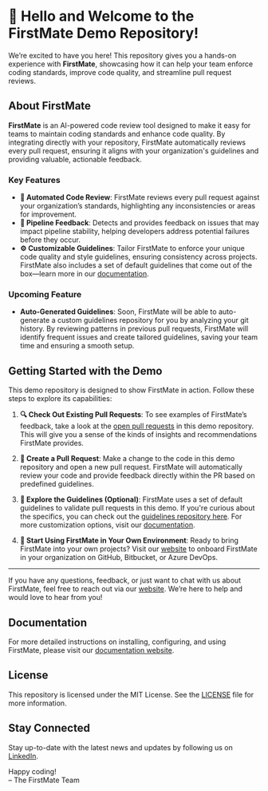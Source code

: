 # 👋 Hello and Welcome to the FirstMate Demo Repository!

We’re excited to have you here! This repository gives you a hands-on experience with **FirstMate**, showcasing how it can help your team enforce coding standards, improve code quality, and streamline pull request reviews.

## About FirstMate

**FirstMate** is an AI-powered code review tool designed to make it easy for teams to maintain coding standards and enhance code quality. By integrating directly with your repository, FirstMate automatically reviews every pull request, ensuring it aligns with your organization's guidelines and providing valuable, actionable feedback.

### Key Features

- **🚀 Automated Code Review**: FirstMate reviews every pull request against your organization’s standards, highlighting any inconsistencies or areas for improvement.
- **🔧 Pipeline Feedback**: Detects and provides feedback on issues that may impact pipeline stability, helping developers address potential failures before they occur.
- **⚙️ Customizable Guidelines**: Tailor FirstMate to enforce your unique code quality and style guidelines, ensuring consistency across projects. FirstMate also includes a set of default guidelines that come out of the box—learn more in our [documentation](https://firstmate.cloud/docs).

### Upcoming Feature
- **Auto-Generated Guidelines**: Soon, FirstMate will be able to auto-generate a custom guidelines repository for you by analyzing your git history. By reviewing patterns in previous pull requests, FirstMate will identify frequent issues and create tailored guidelines, saving your team time and ensuring a smooth setup.

## Getting Started with the Demo

This demo repository is designed to show FirstMate in action. Follow these steps to explore its capabilities:

1. **🔍 Check Out Existing Pull Requests**: To see examples of FirstMate’s feedback, take a look at the [open pull requests](https://github.com/firstmatecloud/demo-microservice/pulls) in this demo repository. This will give you a sense of the kinds of insights and recommendations FirstMate provides.

2. **📝 Create a Pull Request**: Make a change to the code in this demo repository and open a new pull request. FirstMate will automatically review your code and provide feedback directly within the PR based on predefined guidelines.

3. **👀 Explore the Guidelines (Optional)**: FirstMate uses a set of default guidelines to validate pull requests in this demo. If you're curious about the specifics, you can check out the [guidelines repository here](https://github.com/firstmatecloud/guidelines-repo). For more customization options, visit our [documentation](https://firstmate.cloud/docs).

4. **🚀 Start Using FirstMate in Your Own Environment**: Ready to bring FirstMate into your own projects? Visit our [website](https://firstmate.cloud) to onboard FirstMate in your organization on GitHub, Bitbucket, or Azure DevOps.

---

If you have any questions, feedback, or just want to chat with us about FirstMate, feel free to reach out via our [website](https://firstmate.cloud). We’re here to help and would love to hear from you!

## Documentation

For more detailed instructions on installing, configuring, and using FirstMate, please visit our [documentation website](https://docs.firstmate.cloud).

## License

This repository is licensed under the MIT License. See the [LICENSE](LICENSE) file for more information.

## Stay Connected

Stay up-to-date with the latest news and updates by following us on [LinkedIn](https://www.linkedin.com/company/firstmatecloud).

Happy coding!  
– The FirstMate Team


